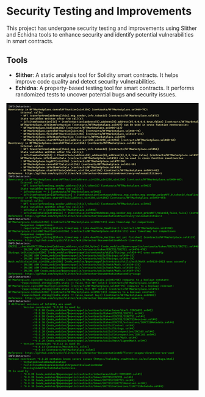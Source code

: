 # Security Testing and Improvements

This project has undergone security testing and improvements using Slither and Echidna tools to enhance security and identify potential vulnerabilities in smart contracts.

## Tools

- **Slither**: A static analysis tool for Solidity smart contracts. It helps improve code quality and detect security vulnerabilities.
- **Echidna**: A property-based testing tool for smart contracts. It performs randomized tests to uncover potential bugs and security issues.

![Slither](images/Slither.png)

